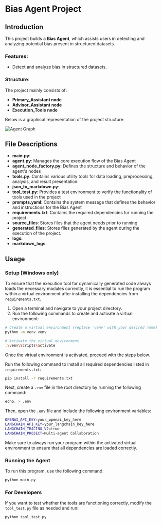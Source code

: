 # Bias Agent Project

## Introduction

This project builds a **Bias Agent**, which assists users in detecting and analyzing potential bias present in structured datasets.

### Features:
- Detect and analyze bias in structured datasets.

### Structure:
The project mainly consists of:
- **Primary_Assistant node**
- **Advisor_Assistant node**
- **Execution_Tools node**

Below is a graphical representation of the project structure:

![Agent Graph](generated_files/agent_graph.png)


## File Descriptions

- **main.py**:
- **agent.py**: Manages the core execution flow of the Bias Agent
- **agent_node_factory.py**: Defines the structure and behavior of the agent's nodes
- **tools.py**: Contains various utility tools for data loading, preprocessing, analysis, and result presentation
- **json_to_markdown.py**:
- **tool_test.py**: Provides a test environment to verify the functionality of tools used in the project
- **prompts.yaml**: Contains the system message that defines the behavior and instructions for the Bias Agent
- **requirements.txt**: Contains the required dependencies for running the project.
- **source_files**: Stores files that the agent needs prior to running.
- **generated_files**: Stores files generated by the agent during the execution of the project.
- **logs**:
- **markdown_logs**:


## Usage

### Setup (Windows only)

To ensure that the execution tool for dynamically generated code always loads the necessary modules correctly, it is essential to run the program within a virtual environment after installing the dependencies from `requirements.txt`.

1. Open a terminal and navigate to your project directory.
2. Run the following commands to create and activate a virtual environment:

```bash
# Create a virtual environment (replace 'venv' with your desired name)
python -m venv venv

# Activate the virtual environment
.\venv\Scripts\activate
```

Once the virtual environment is activated, proceed with the steps below.

Run the following command to install all required dependencies listed in `requirements.txt`:

```bash
pip install -r requirements.txt
```

Next, create a `.env` file in the root directory by running the following command:

```bash
echo. > .env
```

Then, open the `.env` file and include the following environment variables:

```bash
OPENAI_API_KEY=your_openai_key_here
LANGCHAIN_API_KEY=your_langchain_key_here
LANGCHAIN_TRACING_V2=true
LANGCHAIN_PROJECT=Multi-agent Collaboration
```

Make sure to always run your program within the activated virtual environment to ensure that all dependencies are loaded correctly.


### Running the Agent

To run this program, use the following command:

```bash
python main.py
```

### For Developers

If you want to test whether the tools are functioning correctly, modify the `tool_test.py` file as needed and run:

```bash
python tool_test.py
```